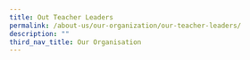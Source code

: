 ```yaml
---
title: Out Teacher Leaders
permalink: /about-us/our-organization/our-teacher-leaders/
description: ""
third_nav_title: Our Organisation
---
```

